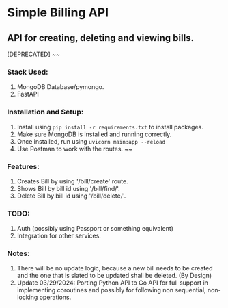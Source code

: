 # Simple Billing API

## API for creating, deleting and viewing bills.

[DEPRECATED]
~~

### Stack Used:

1. MongoDB Database/pymongo.
2. FastAPI

### Installation and Setup:

1. Install using `pip install -r requirements.txt` to install packages.
2. Make sure MongoDB is installed and running correctly.
3. Once installed, run using `uvicorn main:app --reload`
4. Use Postman to work with the routes.
   ~~

### Features:

1. Creates Bill by using '/bill/create' route.
2. Shows Bill by bill id using '/bill/find/'.
3. Delete Bill by bill id using '/bill/delete/'.

### TODO:

1. Auth (possibly using Passport or something equivalent)
2. Integration for other services.

### Notes:

1. There will be no update logic, because a new bill needs to be created and the one that is slated to be updated shall be deleted. (By Design)
2. Update 03/29/2024: Porting Python API to Go API for full support in implementing coroutines and possibly for following non sequential, non-locking operations.
